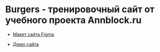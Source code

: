 # Burgers - тренировочный сайт от учебного проекта Annblock.ru

* [Макет сайта Figma](https://www.figma.com/file/uClwfPQi49Sb89JqcDym0v/Burgers-Menu-Responsive-(Copy)?node-id=774%3A628)

* [Демо сайта](https://dimarley.github.io/Module01-burger/menu.html)